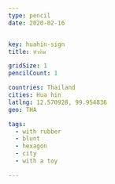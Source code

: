 ```yaml
---
type: pencil
date: 2020-02-16


key: huahin-sign
title: หัวหิน

gridSize: 1
pencilCount: 1

countries: Thailand
cities: Hua hin
latlng: 12.570928, 99.954836
geo: THA

tags:
  - with rubber
  - blunt
  - hexagon
  - city
  - with a toy

---
```


